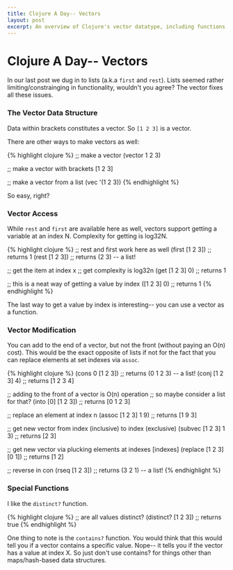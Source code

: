 ```yaml
---
title: Clojure A Day-- Vectors
layout: post
excerpt: An overview of Clojure's vector datatype, including functions that operate on vectors
---
```


# Clojure A Day-- Vectors

In our last post we dug in to lists (a.k.a `first` and `rest`). Lists seemed rather limiting/constrainging in functionality, wouldn't you agree? The vector fixes all these issues.

### The Vector Data Structure

Data within brackets constitutes a vector. So `[1 2 3]` is a vector.

There are other ways to make vectors as well:

{% highlight clojure %}
;; make a vector
(vector 1 2 3)

;; make a vector with brackets
[1 2 3]

;; make a vector from a list
(vec '(1 2 3))
{% endhighlight %}

So easy, right?

### Vector Access

While `rest` and `first` are available here as well, vectors support getting a variable at an index N. Complexity for getting is log32N.

{% highlight clojure %}
;; rest and first work here as well
(first [1 2 3]) ;; returns 1
(rest [1 2 3]) ;; returns (2 3) -- a list!

;; get the item at index x
;; get complexity is log32n
(get [1 2 3] 0) ;; returns 1

;; this is a neat way of getting a value by index
([1 2 3] 0) ;; returns 1
{% endhighlight %}

The last way to get a value by index is interesting-- you can use a vector as a function. 

### Vector Modification

You can add to the end of a vector, but not the front (without paying an O(n) cost). This would be the exact opposite of lists if not for the fact that you can replace elements at set indexes via `assoc`. 

{% highlight clojure %}
(cons 0 [1 2 3]) ;; returns (0 1 2 3) -- a list!
(conj [1 2 3] 4) ;; returns [1 2 3 4]

;; adding to the front of a vector is O(n) operation
;; so maybe consider a list for that?
(into [0] [1 2 3]) ;; returns [0 1 2 3]

;; replace an element at index n
(assoc [1 2 3] 1 9) ;; returns [1 9 3]

;; get new vector from index (inclusive) to index (exclusive)
(subvec [1 2 3] 1 3) ;; returns [2 3]

;; get new vector via plucking elements at indexes [indexes]
(replace [1 2 3] [0 1]) ;; returns [1 2]

;; reverse in con
(rseq [1 2 3]) ;; returns (3 2 1) -- a list!
{% endhighlight %}


### Special Functions

I like the `distinct?` function.

{% highlight clojure %}
;; are all values distinct?
(distinct? [1 2 3]) ;; returns true
{% endhighlight %}

One thing to note is the `contains?` function. You would think that this would tell you if a vector contains a specific value. Nope-- it tells you if the vector has a value at index X. So just don't use contains? for things other than maps/hash-based data structures. 